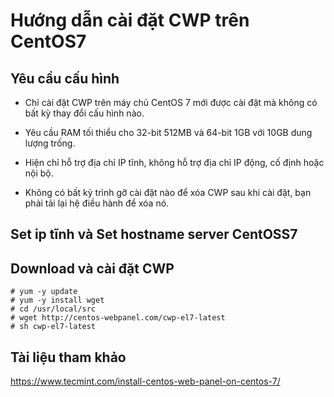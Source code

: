 # Hướng dẫn cài đặt CWP trên CentOS7

## Yêu cầu cấu hình

- Chỉ cài đặt CWP trên máy chủ CentOS 7 mới được cài đặt mà không có bất kỳ thay đổi cấu hình nào.

- Yêu cầu RAM tối thiểu cho 32-bit 512MB và 64-bit 1GB với 10GB dung lượng trống.

- Hiện chỉ hỗ trợ địa chỉ IP tĩnh, không hỗ trợ địa chỉ IP động, cố định hoặc nội bộ.

- Không có bất kỳ trình gỡ cài đặt nào để xóa CWP sau khi cài đặt, bạn phải tải lại hệ điều hành để xóa nó.

## Set ip tĩnh và Set hostname server CentOSS7

## Download và cài đặt CWP

```
# yum -y update
# yum -y install wget
# cd /usr/local/src
# wget http://centos-webpanel.com/cwp-el7-latest
# sh cwp-el7-latest
```


## Tài liệu tham khảo

https://www.tecmint.com/install-centos-web-panel-on-centos-7/

